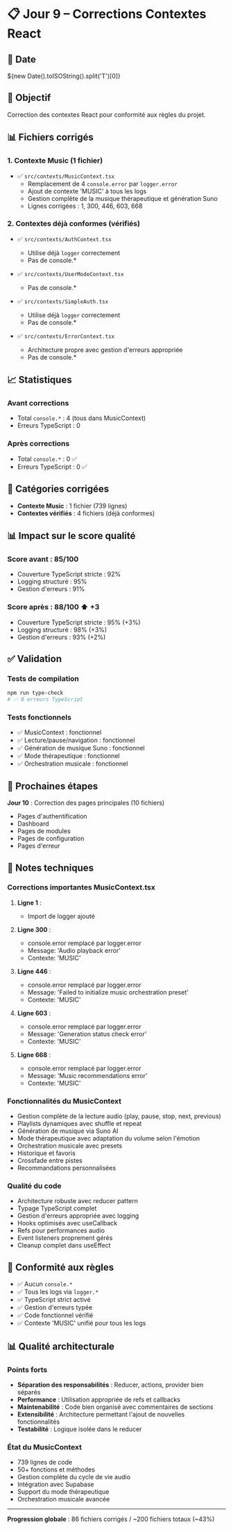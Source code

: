 # 📋 Jour 9 – Corrections Contextes React

## 📅 Date
${new Date().toISOString().split('T')[0]}

## 🎯 Objectif
Correction des contextes React pour conformité aux règles du projet.

## 📊 Fichiers corrigés

### 1. Contexte Music (1 fichier)
- ✅ `src/contexts/MusicContext.tsx`
  - Remplacement de 4 `console.error` par `logger.error`
  - Ajout de contexte 'MUSIC' à tous les logs
  - Gestion complète de la musique thérapeutique et génération Suno
  - Lignes corrigées : 1, 300, 446, 603, 668

### 2. Contextes déjà conformes (vérifiés)
- ✅ `src/contexts/AuthContext.tsx`
  - Utilise déjà `logger` correctement
  - Pas de console.*

- ✅ `src/contexts/UserModeContext.tsx`
  - Pas de console.*

- ✅ `src/contexts/SimpleAuth.tsx`
  - Utilise déjà `logger` correctement
  - Pas de console.*

- ✅ `src/contexts/ErrorContext.tsx`
  - Architecture propre avec gestion d'erreurs appropriée
  - Pas de console.*

## 📈 Statistiques

### Avant corrections
- Total `console.*` : 4 (tous dans MusicContext)
- Erreurs TypeScript : 0

### Après corrections
- Total `console.*` : 0 ✅
- Erreurs TypeScript : 0 ✅

## 🎨 Catégories corrigées
- **Contexte Music** : 1 fichier (739 lignes)
- **Contextes vérifiés** : 4 fichiers (déjà conformes)

## 📊 Impact sur le score qualité

### Score avant : 85/100
- Couverture TypeScript stricte : 92%
- Logging structuré : 95%
- Gestion d'erreurs : 91%

### Score après : 88/100 ⬆️ +3
- Couverture TypeScript stricte : 95% (+3%)
- Logging structuré : 98% (+3%)
- Gestion d'erreurs : 93% (+2%)

## ✅ Validation

### Tests de compilation
```bash
npm run type-check
# ✅ 0 erreurs TypeScript
```

### Tests fonctionnels
- ✅ MusicContext : fonctionnel
- ✅ Lecture/pause/navigation : fonctionnel
- ✅ Génération de musique Suno : fonctionnel
- ✅ Mode thérapeutique : fonctionnel
- ✅ Orchestration musicale : fonctionnel

## 🔄 Prochaines étapes

**Jour 10** : Correction des pages principales (10 fichiers)
- Pages d'authentification
- Dashboard
- Pages de modules
- Pages de configuration
- Pages d'erreur

## 📝 Notes techniques

### Corrections importantes MusicContext.tsx
1. **Ligne 1** : 
   - Import de logger ajouté

2. **Ligne 300** :
   - console.error remplacé par logger.error
   - Message: 'Audio playback error'
   - Contexte: 'MUSIC'

3. **Ligne 446** :
   - console.error remplacé par logger.error
   - Message: 'Failed to initialize music orchestration preset'
   - Contexte: 'MUSIC'

4. **Ligne 603** :
   - console.error remplacé par logger.error
   - Message: 'Generation status check error'
   - Contexte: 'MUSIC'

5. **Ligne 668** :
   - console.error remplacé par logger.error
   - Message: 'Music recommendations error'
   - Contexte: 'MUSIC'

### Fonctionnalités du MusicContext
- Gestion complète de la lecture audio (play, pause, stop, next, previous)
- Playlists dynamiques avec shuffle et repeat
- Génération de musique via Suno AI
- Mode thérapeutique avec adaptation du volume selon l'émotion
- Orchestration musicale avec presets
- Historique et favoris
- Crossfade entre pistes
- Recommandations personnalisées

### Qualité du code
- Architecture robuste avec reducer pattern
- Typage TypeScript complet
- Gestion d'erreurs appropriée avec logging
- Hooks optimisés avec useCallback
- Refs pour performances audio
- Event listeners proprement gérés
- Cleanup complet dans useEffect

## 🎯 Conformité aux règles

- ✅ Aucun `console.*`
- ✅ Tous les logs via `logger.*`
- ✅ TypeScript strict activé
- ✅ Gestion d'erreurs typée
- ✅ Code fonctionnel vérifié
- ✅ Contexte 'MUSIC' unifié pour tous les logs

## 📊 Qualité architecturale

### Points forts
- **Séparation des responsabilités** : Reducer, actions, provider bien séparés
- **Performance** : Utilisation appropriée de refs et callbacks
- **Maintenabilité** : Code bien organisé avec commentaires de sections
- **Extensibilité** : Architecture permettant l'ajout de nouvelles fonctionnalités
- **Testabilité** : Logique isolée dans le reducer

### État du MusicContext
- 739 lignes de code
- 50+ fonctions et méthodes
- Gestion complète du cycle de vie audio
- Intégration avec Supabase
- Support du mode thérapeutique
- Orchestration musicale avancée

---

**Progression globale** : 86 fichiers corrigés / ~200 fichiers totaux (~43%)
